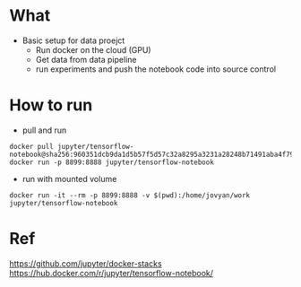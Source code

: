 # What
* Basic setup for data proejct
  * Run docker on the cloud (GPU)
  * Get data from data pipeline
  * run experiments and push the notebook code into source control

# How to run
* pull and run
```
docker pull jupyter/tensorflow-notebook@sha256:960351dcb9da1d5b57f5d57c32a8295a3231a28248b71491aba4f79a01e36ddd
docker run -p 8899:8888 jupyter/tensorflow-notebook
```

* run with mounted volume
```
docker run -it --rm -p 8899:8888 -v $(pwd):/home/jovyan/work jupyter/tensorflow-notebook
```

# Ref
https://github.com/jupyter/docker-stacks  
https://hub.docker.com/r/jupyter/tensorflow-notebook/  

